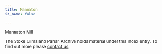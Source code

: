 ```yaml
---
title: Mannaton
is_name: false

---
```


Mannaton Mill


The Stoke Climsland Parish Archive holds material under this index entry. To find out more please [contact us](/contact/)
